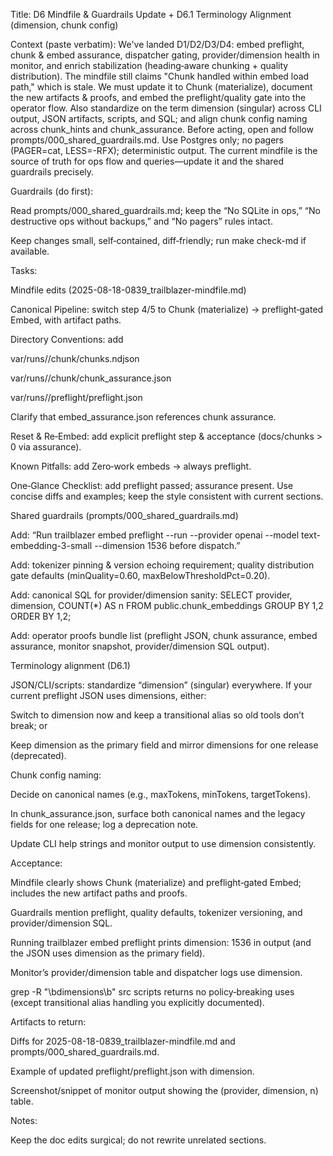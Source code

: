 Title: D6 Mindfile & Guardrails Update + D6.1 Terminology Alignment (dimension, chunk config)

Context (paste verbatim):
We've landed D1/D2/D3/D4: embed preflight, chunk & embed assurance, dispatcher gating, provider/dimension health in monitor, and enrich stabilization (heading‑aware chunking + quality distribution). The mindfile still claims "Chunk handled within embed load path," which is stale. We must update it to Chunk (materialize), document the new artifacts & proofs, and embed the preflight/quality gate into the operator flow. Also standardize on the term dimension (singular) across CLI output, JSON artifacts, scripts, and SQL; and align chunk config naming across chunk_hints and chunk_assurance. Before acting, open and follow prompts/000_shared_guardrails.md. Use Postgres only; no pagers (PAGER=cat, LESS=-RFX); deterministic output. The current mindfile is the source of truth for ops flow and queries—update it and the shared guardrails precisely.

Guardrails (do first):

Read prompts/000_shared_guardrails.md; keep the “No SQLite in ops,” “No destructive ops without backups,” and “No pagers” rules intact.

Keep changes small, self‑contained, diff‑friendly; run make check-md if available.

Tasks:

Mindfile edits (2025-08-18-0839_trailblazer-mindfile.md)

Canonical Pipeline: switch step 4/5 to Chunk (materialize) → preflight‑gated Embed, with artifact paths.

Directory Conventions: add

var/runs/<RID>/chunk/chunks.ndjson

var/runs/<RID>/chunk/chunk_assurance.json

var/runs/<RID>/preflight/preflight.json

Clarify that embed_assurance.json references chunk assurance.

Reset & Re‑Embed: add explicit preflight step & acceptance (docs/chunks > 0 via assurance).

Known Pitfalls: add Zero‑work embeds → always preflight.

One‑Glance Checklist: add preflight passed; assurance present.
Use concise diffs and examples; keep the style consistent with current sections.

Shared guardrails (prompts/000_shared_guardrails.md)

Add: “Run trailblazer embed preflight --run <RID> --provider openai --model text-embedding-3-small --dimension 1536 before dispatch.”

Add: tokenizer pinning & version echoing requirement; quality distribution gate defaults (minQuality=0.60, maxBelowThresholdPct=0.20).

Add: canonical SQL for provider/dimension sanity:
SELECT provider, dimension, COUNT(\*) AS n FROM public.chunk_embeddings GROUP BY 1,2 ORDER BY 1,2;

Add: operator proofs bundle list (preflight JSON, chunk assurance, embed assurance, monitor snapshot, provider/dimension SQL output).

Terminology alignment (D6.1)

JSON/CLI/scripts: standardize “dimension” (singular) everywhere. If your current preflight JSON uses dimensions, either:

Switch to dimension now and keep a transitional alias so old tools don’t break; or

Keep dimension as the primary field and mirror dimensions for one release (deprecated).

Chunk config naming:

Decide on canonical names (e.g., maxTokens, minTokens, targetTokens).

In chunk_assurance.json, surface both canonical names and the legacy fields for one release; log a deprecation note.

Update CLI help strings and monitor output to use dimension consistently.

Acceptance:

Mindfile clearly shows Chunk (materialize) and preflight‑gated Embed; includes the new artifact paths and proofs.

Guardrails mention preflight, quality defaults, tokenizer versioning, and provider/dimension SQL.

Running trailblazer embed preflight prints dimension: 1536 in output (and the JSON uses dimension as the primary field).

Monitor’s provider/dimension table and dispatcher logs use dimension.

grep -R "\\bdimensions\\b" src scripts returns no policy‑breaking uses (except transitional alias handling you explicitly documented).

Artifacts to return:

Diffs for 2025-08-18-0839_trailblazer-mindfile.md and prompts/000_shared_guardrails.md.

Example of updated preflight/preflight.json with dimension.

Screenshot/snippet of monitor output showing the (provider, dimension, n) table.

Notes:

Keep the doc edits surgical; do not rewrite unrelated sections.
